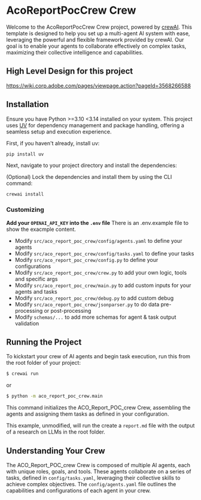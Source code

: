 # AcoReportPocCrew Crew

Welcome to the AcoReportPocCrew Crew project, powered by [crewAI](https://crewai.com). This template is designed to help you set up a multi-agent AI system with ease, leveraging the powerful and flexible framework provided by crewAI. Our goal is to enable your agents to collaborate effectively on complex tasks, maximizing their collective intelligence and capabilities.

## High Level Design for this project
https://wiki.corp.adobe.com/pages/viewpage.action?pageId=3568266588

## Installation

Ensure you have Python >=3.10 <3.14 installed on your system. This project uses [UV](https://docs.astral.sh/uv/) for dependency management and package handling, offering a seamless setup and execution experience.

First, if you haven't already, install uv:

```bash
pip install uv
```

Next, navigate to your project directory and install the dependencies:

(Optional) Lock the dependencies and install them by using the CLI command:
```bash
crewai install
```
### Customizing

**Add your `OPENAI_API_KEY` into the `.env` file** There is an .env.example file to show the exacmple content.

- Modify `src/aco_report_poc_crew/config/agents.yaml` to define your agents
- Modify `src/aco_report_poc_crew/config/tasks.yaml` to define your tasks
- Modify `src/aco_report_poc_crew/config.py` to define your configurations
- Modify `src/aco_report_poc_crew/crew.py` to add your own logic, tools and specific args
- Modify `src/aco_report_poc_crew/main.py` to add custom inputs for your agents and tasks
- Modify `src/aco_report_poc_crew/debug.py` to add custom debug
- Modify `src/aco_report_poc_crew/jsonparser.py` to do data pre-processing or post-processing 
- Modify `schemas/...` to add more schemas for agent & task output validation 

## Running the Project

To kickstart your crew of AI agents and begin task execution, run this from the root folder of your project:

```bash
$ crewai run
```
or
```bash
$ python -m aco_report_poc_crew.main
```

This command initializes the ACO_Report_POC_crew Crew, assembling the agents and assigning them tasks as defined in your configuration.

This example, unmodified, will run the create a `report.md` file with the output of a research on LLMs in the root folder.

## Understanding Your Crew

The ACO_Report_POC_crew Crew is composed of multiple AI agents, each with unique roles, goals, and tools. These agents collaborate on a series of tasks, defined in `config/tasks.yaml`, leveraging their collective skills to achieve complex objectives. The `config/agents.yaml` file outlines the capabilities and configurations of each agent in your crew.